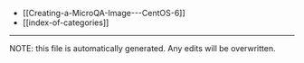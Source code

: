 * [[Creating-a-MicroQA-Image---CentOS-6]]
* [[index-of-categories]]

*****
NOTE: this file is automatically generated. Any edits will be overwritten.
